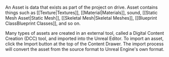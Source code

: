 An Asset is data that exists as part of the project on drive.
Asset contains things such as [[Texture|Textures]], [[Material|Materials]], sound, [[Static Mesh Asset|Static Mesh]], [[Skeletal Mesh|Skeletal Meshes]], [[Blueprint ClassBlueprint Classes]], and so on.

Many types of assets are created in an external tool, called a Digital Content Creation (DCC) tool, and imported into the Unreal Editor.
To import an asset, click the Import button at the top of the Content Drawer.
The import process will convert the asset from the source format to Unreal Engine's own format.
